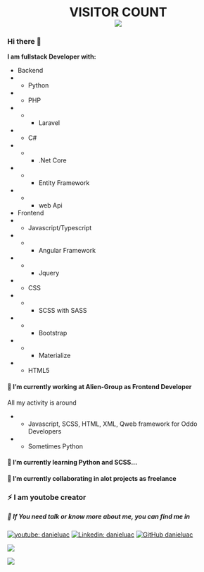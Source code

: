 <h1 align="center"> 
  VISITOR COUNT<br>
  <img src="https://profile-counter.glitch.me/AlienDev66/count.svg" />
</h1>

### Hi there 👋

**I am fullstack Developer with:**
- Backend
- - Python
- - PHP
- - - Laravel
- - C#
- - - .Net Core
- - - Entity Framework
- - - web Api
- Frontend
- - Javascript/Typescript
- - - Angular Framework
- - - Jquery 
- - CSS
- - - SCSS with SASS
- - - Bootstrap
- - - Materialize
- - HTML5

#### 🔭 I’m currently working at Alien-Group as Frontend Developer

All my activity is around
- - Javascript, SCSS, HTML, XML, Qweb framework for Oddo Developers
- - Sometimes Python
#### 🌱 I’m currently learning Python and SCSS...
#### 👯 I’m currently collaborating in alot projects as freelance
### ⚡ I am youtobe creator
##### 💬 If You need talk or know more about me, you can find me in
[![youtube: danieluac](https://img.shields.io/badge/-danieluac-red?style=flat-square&logo=youtube&logoColor=white&link=https://www.youtube.com/channel/UCZ1l98TPmhZr8r2cx18CCVQ?view_as=subscriber/)](https://www.youtube.com/channel/UCZ1l98TPmhZr8r2cx18CCVQ?view_as=subscriber/)
[![Linkedin: danieluac](https://img.shields.io/badge/-danieluac-blue?style=flat-square&logo=Linkedin&logoColor=white&link=https://www.linkedin.com/in/danieluac/)](https://www.linkedin.com/in/danieluac/)
[![GitHub danieluac](https://img.shields.io/github/followers/danieluac?label=follow&style=social)](https://github.com/danieluac)

<img src="https://github-readme-stats.vercel.app/api?username=danieluac&&show_icons=true&title_color=00bfff&icon_color=00bfff&text_color=ffffff&bg_color=151515">

<p align="center">
<a href="https://arshiamidos.github.io">
    <p>
        <img src="https://github-profile-trophy.vercel.app/?username=danieluac&column=7&theme=dracula" />
    </p>
</a>
</p>
